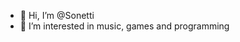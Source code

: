 - 👋 Hi, I’m @Sonetti
- 👀 I’m interested in music, games and programming

<!---
Sonett-i/Sonett-i is a ✨ special ✨ repository because its `README.md` (this file) appears on your GitHub profile.
You can click the Preview link to take a look at your changes.
--->
